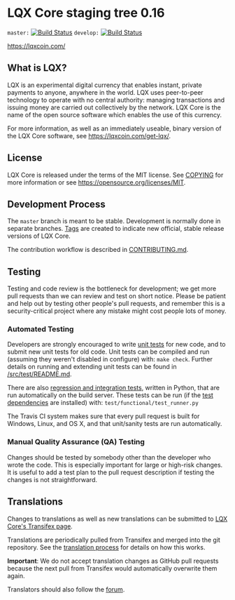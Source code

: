 LQX Core staging tree 0.16
==========================

`master:` [![Build Status](https://travis-ci.org/coinlqx/lqx.svg?branch=master)](https://travis-ci.org/coinlqx/lqx) `develop:` [![Build Status](https://travis-ci.org/coinlqx/lqx.svg?branch=develop)](https://travis-ci.org/coinlqx/lqx/branches)

https://lqxcoin.com/


What is LQX?
-------------

LQX is an experimental digital currency that enables instant, private
payments to anyone, anywhere in the world. LQX uses peer-to-peer technology
to operate with no central authority: managing transactions and issuing money
are carried out collectively by the network. LQX Core is the name of the open
source software which enables the use of this currency.

For more information, as well as an immediately useable, binary version of
the LQX Core software, see https://lqxcoin.com/get-lqx/.


License
-------

LQX Core is released under the terms of the MIT license. See [COPYING](COPYING) for more
information or see https://opensource.org/licenses/MIT.

Development Process
-------------------

The `master` branch is meant to be stable. Development is normally done in separate branches.
[Tags](https://github.com/coinlqx/lqx/tags) are created to indicate new official,
stable release versions of LQX Core.

The contribution workflow is described in [CONTRIBUTING.md](CONTRIBUTING.md).

Testing
-------

Testing and code review is the bottleneck for development; we get more pull
requests than we can review and test on short notice. Please be patient and help out by testing
other people's pull requests, and remember this is a security-critical project where any mistake might cost people
lots of money.

### Automated Testing

Developers are strongly encouraged to write [unit tests](src/test/README.md) for new code, and to
submit new unit tests for old code. Unit tests can be compiled and run
(assuming they weren't disabled in configure) with: `make check`. Further details on running
and extending unit tests can be found in [/src/test/README.md](/src/test/README.md).

There are also [regression and integration tests](/test), written
in Python, that are run automatically on the build server.
These tests can be run (if the [test dependencies](/test) are installed) with: `test/functional/test_runner.py`

The Travis CI system makes sure that every pull request is built for Windows, Linux, and OS X, and that unit/sanity tests are run automatically.

### Manual Quality Assurance (QA) Testing

Changes should be tested by somebody other than the developer who wrote the
code. This is especially important for large or high-risk changes. It is useful
to add a test plan to the pull request description if testing the changes is
not straightforward.

Translations
------------

Changes to translations as well as new translations can be submitted to
[LQX Core's Transifex page](https://www.transifex.com/projects/p/lqx/).

Translations are periodically pulled from Transifex and merged into the git repository. See the
[translation process](doc/translation_process.md) for details on how this works.

**Important**: We do not accept translation changes as GitHub pull requests because the next
pull from Transifex would automatically overwrite them again.

Translators should also follow the [forum](https://lqxcoin.com//forum/topic/lqx-worldwide-collaboration.88/).
